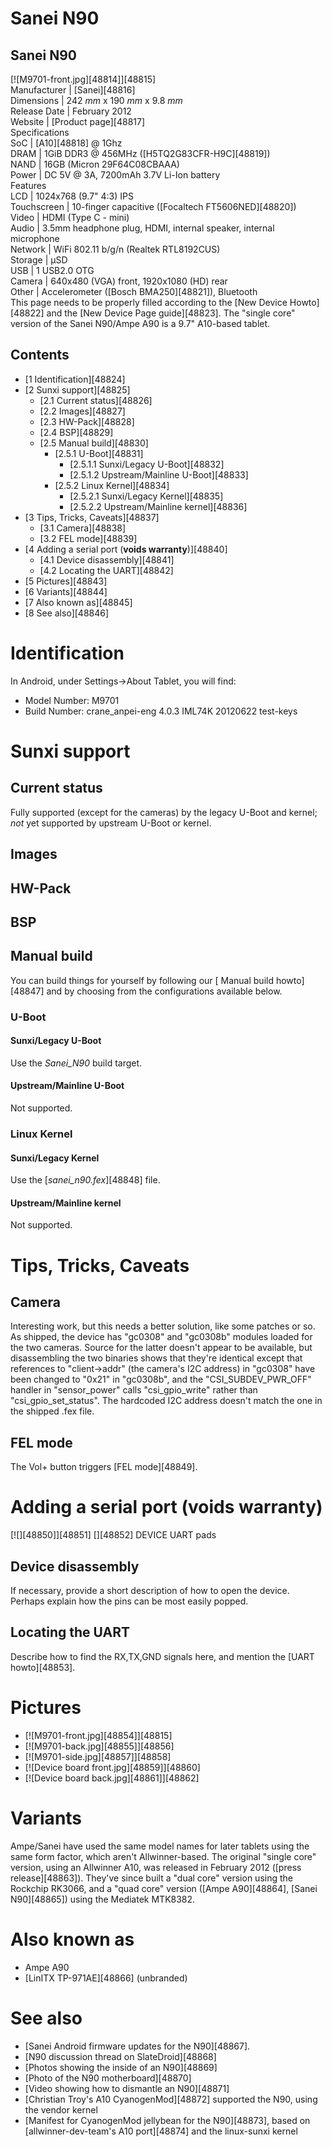 # Sanei N90
Sanei N90  
---  
[![M9701-front.jpg][48814]][48815]  
Manufacturer |  [Sanei][48816]  
Dimensions |  242 _mm_ x 190 _mm_ x 9.8 _mm_  
Release Date |  February 2012   
Website |  [Product page][48817]  
Specifications   
SoC |  [A10][48818] @ 1Ghz   
DRAM |  1GiB DDR3 @ 456MHz ([H5TQ2G83CFR-H9C][48819])   
NAND |  16GB (Micron 29F64C08CBAAA)   
Power |  DC 5V @ 3A, 7200mAh 3.7V Li-Ion battery   
Features   
LCD |  1024x768 (9.7" 4:3) IPS   
Touchscreen |  10-finger capacitive ([Focaltech FT5606NED][48820])   
Video |  HDMI (Type C - mini)   
Audio |  3.5mm headphone plug, HDMI, internal speaker, internal microphone   
Network |  WiFi 802.11 b/g/n (Realtek RTL8192CUS)   
Storage |  µSD   
USB |  1 USB2.0 OTG   
Camera |  640x480 (VGA) front, 1920x1080 (HD) rear   
Other |  Accelerometer ([Bosch BMA250][48821]), Bluetooth   
This page needs to be properly filled according to the [New Device Howto][48822] and the [New Device Page guide][48823].
The "single core" version of the Sanei N90/Ampe A90 is a 9.7" A10-based tablet. 
## Contents
  * [1 Identification][48824]
  * [2 Sunxi support][48825]
    * [2.1 Current status][48826]
    * [2.2 Images][48827]
    * [2.3 HW-Pack][48828]
    * [2.4 BSP][48829]
    * [2.5 Manual build][48830]
      * [2.5.1 U-Boot][48831]
        * [2.5.1.1 Sunxi/Legacy U-Boot][48832]
        * [2.5.1.2 Upstream/Mainline U-Boot][48833]
      * [2.5.2 Linux Kernel][48834]
        * [2.5.2.1 Sunxi/Legacy Kernel][48835]
        * [2.5.2.2 Upstream/Mainline kernel][48836]
  * [3 Tips, Tricks, Caveats][48837]
    * [3.1 Camera][48838]
    * [3.2 FEL mode][48839]
  * [4 Adding a serial port (**voids warranty**)][48840]
    * [4.1 Device disassembly][48841]
    * [4.2 Locating the UART][48842]
  * [5 Pictures][48843]
  * [6 Variants][48844]
  * [7 Also known as][48845]
  * [8 See also][48846]

# Identification
In Android, under Settings->About Tablet, you will find: 
  * Model Number: M9701
  * Build Number: crane_anpei-eng 4.0.3 IML74K 20120622 test-keys

# Sunxi support
## Current status
Fully supported (except for the cameras) by the legacy U-Boot and kernel; _not_ yet supported by upstream U-Boot or kernel. 
## Images
## HW-Pack
## BSP
## Manual build
You can build things for yourself by following our [ Manual build howto][48847] and by choosing from the configurations available below. 
### U-Boot
#### Sunxi/Legacy U-Boot
Use the _Sanei_N90_ build target. 
#### Upstream/Mainline U-Boot
Not supported. 
### Linux Kernel
#### Sunxi/Legacy Kernel
Use the [_sanei_n90.fex_][48848] file. 
#### Upstream/Mainline kernel
Not supported. 
# Tips, Tricks, Caveats
## Camera
Interesting work, but this needs a better solution, like some patches or so.
As shipped, the device has "gc0308" and "gc0308b" modules loaded for the two cameras. Source for the latter doesn't appear to be available, but disassembling the two binaries shows that they're identical except that references to "client->addr" (the camera's I2C address) in "gc0308" have been changed to "0x21" in "gc0308b", and the "CSI_SUBDEV_PWR_OFF" handler in "sensor_power" calls "csi_gpio_write" rather than "csi_gpio_set_status". The hardcoded I2C address doesn't match the one in the shipped .fex file. 
## FEL mode
The Vol+ button triggers [FEL mode][48849]. 
# Adding a serial port (**voids warranty**)
[![][48850]][48851]
[][48852]
DEVICE UART pads
## Device disassembly
If necessary, provide a short description of how to open the device. Perhaps explain how the pins can be most easily popped.
## Locating the UART
Describe how to find the RX,TX,GND signals here, and mention the [UART howto][48853].
# Pictures
  * [![M9701-front.jpg][48854]][48815]
  * [![M9701-back.jpg][48855]][48856]
  * [![M9701-side.jpg][48857]][48858]
  * [![Device board front.jpg][48859]][48860]
  * [![Device board back.jpg][48861]][48862]

# Variants
Ampe/Sanei have used the same model names for later tablets using the same form factor, which aren't Allwinner-based. The original "single core" version, using an Allwinner A10, was released in February 2012 ([press release][48863]). They've since built a "dual core" version using the Rockchip RK3066, and a "quad core" version ([Ampe A90][48864], [Sanei N90][48865]) using the Mediatek MTK8382. 
# Also known as
  * Ampe A90
  * [LinITX TP-971AE][48866] (unbranded)

# See also
  * [Sanei Android firmware updates for the N90][48867].
  * [N90 discussion thread on SlateDroid][48868]
  * [Photos showing the inside of an N90][48869]
  * [Photo of the N90 motherboard][48870]
  * [Video showing how to dismantle an N90][48871]
  * [Christian Troy's A10 CyanogenMod][48872] supported the N90, using the vendor kernel
  * [Manifest for CyanogenMod jellybean for the N90][48873], based on [allwinner-dev-team's A10 port][48874] and the linux-sunxi kernel
